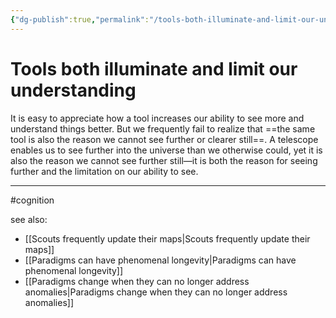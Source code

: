 ```yaml
---
{"dg-publish":true,"permalink":"/tools-both-illuminate-and-limit-our-understanding/"}
---
```



# Tools both illuminate and limit our understanding

It is easy to appreciate how a tool increases our ability to see more and understand things better. But we frequently fail to realize that ==the same tool is also the reason we cannot see further or clearer still==. A telescope enables us to see further into the universe than we otherwise could, yet it is also the reason we cannot see further still—it is both the reason for seeing further and the limitation on our ability to see.

---
#cognition 

see also:
- [[Scouts frequently update their maps\|Scouts frequently update their maps]]
- [[Paradigms can have phenomenal longevity\|Paradigms can have phenomenal longevity]]
- [[Paradigms change when they can no longer address anomalies\|Paradigms change when they can no longer address anomalies]]